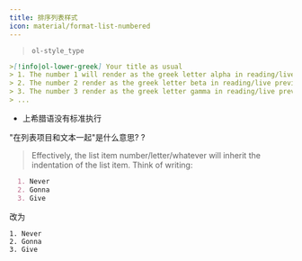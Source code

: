 ```yaml
---
title: 排序列表样式
icon: material/format-list-numbered
---
```

> `ol-style_type`

```md
>[!info|ol-lower-greek] Your title as usual
> 1. The number 1 will render as the greek letter alpha in reading/live preview
> 2. The number 2 render as the greek letter beta in reading/live preview
> 3. The number 3 render as the greek letter gamma in reading/live preview
> ...
```

 

-  上希腊语没有标准执行

"在列表项目和文本一起"是什么意思?
?
> Effectively, the list item number/letter/whatever will inherit the indentation
> of the list item. Think of writing:

```md
  1. Never
  2. Gonna
  3. Give
```

改为

```
1. Never
2. Gonna
3. Give
```


